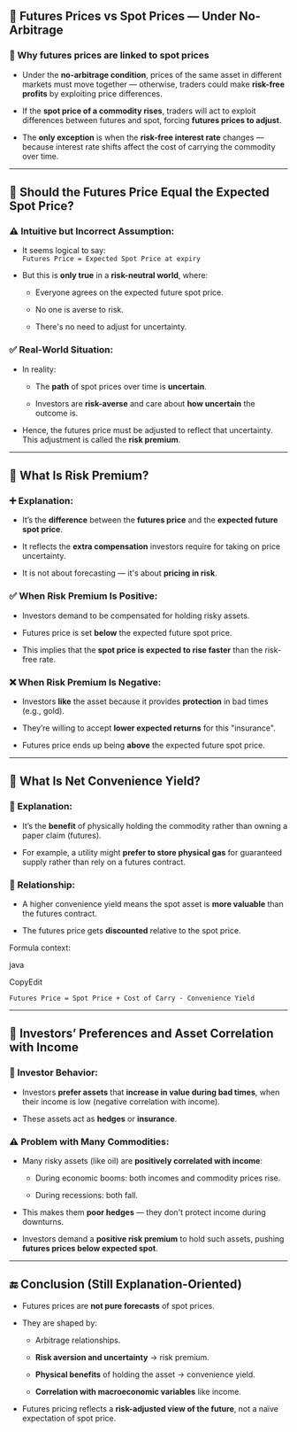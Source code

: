 ## 🔹 Futures Prices vs Spot Prices — Under No-Arbitrage

### 📌 Why futures prices are linked to spot prices

- Under the **no-arbitrage condition**, prices of the same asset in different markets must move together — otherwise, traders could make **risk-free profits** by exploiting price differences.
    
- If the **spot price of a commodity rises**, traders will act to exploit differences between futures and spot, forcing **futures prices to adjust**.
    
- The **only exception** is when the **risk-free interest rate** changes — because interest rate shifts affect the cost of carrying the commodity over time.
    

---

## 🔹 Should the Futures Price Equal the Expected Spot Price?

### ⚠️ Intuitive but Incorrect Assumption:

- It seems logical to say:  
    `Futures Price = Expected Spot Price at expiry`
    
- But this is **only true** in a **risk-neutral world**, where:
    
    - Everyone agrees on the expected future spot price.
        
    - No one is averse to risk.
        
    - There's no need to adjust for uncertainty.
        

### ✅ Real-World Situation:

- In reality:
    
    - The **path** of spot prices over time is **uncertain**.
        
    - Investors are **risk-averse** and care about **how uncertain** the outcome is.
        
- Hence, the futures price must be adjusted to reflect that uncertainty. This adjustment is called the **risk premium**.
    

---

## 🔹 What Is Risk Premium?

### ➕ Explanation:

- It’s the **difference** between the **futures price** and the **expected future spot price**.
    
- It reflects the **extra compensation** investors require for taking on price uncertainty.
    
- It is not about forecasting — it's about **pricing in risk**.
    

### ✅ When Risk Premium Is Positive:

- Investors demand to be compensated for holding risky assets.
    
- Futures price is set **below** the expected future spot price.
    
- This implies that the **spot price is expected to rise faster** than the risk-free rate.
    

### ❌ When Risk Premium Is Negative:

- Investors **like** the asset because it provides **protection** in bad times (e.g., gold).
    
- They’re willing to accept **lower expected returns** for this "insurance".
    
- Futures price ends up being **above** the expected future spot price.
    

---

## 🔹 What Is Net Convenience Yield?

### 🧰 Explanation:

- It’s the **benefit** of physically holding the commodity rather than owning a paper claim (futures).
    
- For example, a utility might **prefer to store physical gas** for guaranteed supply rather than rely on a futures contract.
    

### 🔄 Relationship:

- A higher convenience yield means the spot asset is **more valuable** than the futures contract.
    
- The futures price gets **discounted** relative to the spot price.
    

Formula context:

java

CopyEdit

`Futures Price = Spot Price + Cost of Carry - Convenience Yield`

---

## 🔹 Investors’ Preferences and Asset Correlation with Income

### 🧠 Investor Behavior:

- Investors **prefer assets** that **increase in value during bad times**, when their income is low (negative correlation with income).
    
- These assets act as **hedges** or **insurance**.
    

### ⚠️ Problem with Many Commodities:

- Many risky assets (like oil) are **positively correlated with income**:
    
    - During economic booms: both incomes and commodity prices rise.
        
    - During recessions: both fall.
        
- This makes them **poor hedges** — they don't protect income during downturns.
    
- Investors demand a **positive risk premium** to hold such assets, pushing **futures prices below expected spot**.
    

---

## 🔚 Conclusion (Still Explanation-Oriented)

- Futures prices are **not pure forecasts** of spot prices.
    
- They are shaped by:
    
    - Arbitrage relationships.
        
    - **Risk aversion and uncertainty** → risk premium.
        
    - **Physical benefits** of holding the asset → convenience yield.
        
    - **Correlation with macroeconomic variables** like income.
        
- Futures pricing reflects a **risk-adjusted view of the future**, not a naïve expectation of spot price.